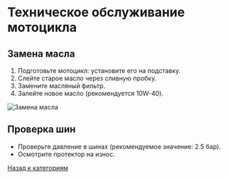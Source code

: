 # Техническое обслуживание мотоцикла

## Замена масла
1. Подготовьте мотоцикл: установите его на подставку.
2. Слейте старое масло через сливную пробку.
3. Замените масляный фильтр.
4. Залейте новое масло (рекомендуется 10W-40).

![Замена масла](images/oil-change.jpg "Процесс замены масла")

## Проверка шин
- Проверьте давление в шинах (рекомендуемое значение: 2.5 бар).
- Осмотрите протектор на износ.

[Назад к категориям](../README.md)

